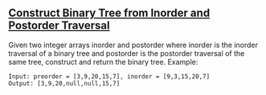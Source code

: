 ## [Construct Binary Tree from Inorder and Postorder Traversal](https://leetcode.com/problems/construct-binary-tree-from-inorder-and-postorder-traversal)

Given two integer arrays inorder and postorder where inorder is the inorder traversal of a binary tree and postorder is the postorder traversal of the same tree, construct and return the binary tree.
Example:
```
Input: preorder = [3,9,20,15,7], inorder = [9,3,15,20,7]
Output: [3,9,20,null,null,15,7]
```
